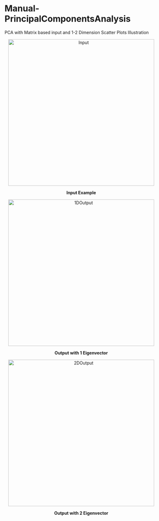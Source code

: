 # Manual-PrincipalComponentsAnalysis
 PCA with Matrix based input and 1-2 Dimension Scatter Plots Illustration

<p align="center">
  <img src="https://github.com/wildanfajri1alfarabi/Manual-PrincipalComponentsAnalysis/blob/main/input2d.JPG" width="480" title="Input">
</p>
<p align="center"><b>Input Example</b></p>

<p align="center">
  <img src="https://github.com/wildanfajri1alfarabi/Manual-PrincipalComponentsAnalysis/blob/main/output%201d%20reduced.JPG" width="480" title="1DOutput">
</p>
<p align="center"><b>Output with 1 Eigenvector</b></p>

<p align="center">
  <img src="https://github.com/wildanfajri1alfarabi/Manual-PrincipalComponentsAnalysis/blob/main/output%202d%20reduced.JPG" width="480" title="2DOutput">
</p>
<p align="center"><b>Output with 2 Eigenvector</b></p>
